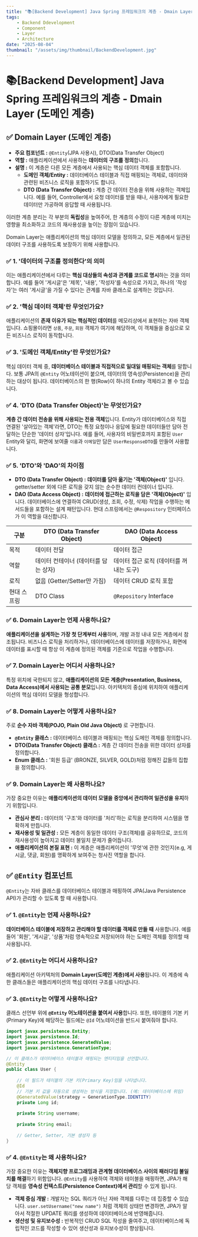 ```yaml
---
title: "📚[Backend Development] Java Spring 프레임워크의 계층 - Dmain Layer (도메인 계층)"
tags:
    - Backend Ddevelopment
    - Component
    - Layer
    - Architecture
date: "2025-08-04"
thumbnail: "/assets/img/thumbnail/BackendDevelopment.jpg"
---
```


# 📚[Backend Development] Java Spring 프레임워크의 계층 - Dmain Layer (도메인 계층)

## ✅ Domain Layer (도메인 계층)

- **주요 컴포넌트 :** `@Entity`(JPA 사용시), DTO(Data Transfer Object)
- **역할 :** 애플리케이션에서 사용하는 **데이터의 구조를 정의**합니다.
- **설명 :** 이 계층은 다른 모든 계층에서 사용되는 핵심 데이터 객체를 포함합니다.
    - **도메인 객체/Entity :** 데이터베이스 테이블과 직접 매핑되는 객체로, 데이터와 관련된 비즈니스 로직을 포함하기도 합니다.
    - **DTO (Data Transfer Object) :** 계층 간 데이터 전송을 위해 사용하는 객체입니다. 예를 들어, Controller에서 요청 데이터를 받을 때나, 사용자에게 필요한 데이터만 가공하여 응답할 때 사용됩니다.

이러한 계층 분리는 각 부분의 **독립성**을 높여주어, 한 계층의 수정이 다른 계층에 미치는 영향을 최소화하고 코드의 재사용성을 높이는 장점이 있습니다.

Domain Layer는 애플리케이션의 핵심 데이터 모델을 정의하고, 모든 계층에서 일관된 데이터 구조를 사용하도록 보장하기 위해 사용합니다.

### ✅ 1. '데이터의 구조를 정의한다'의 의미

이는 애플리케이션에서 다루는 **핵심 대상들의 속성과 관계를 코드로 명시**하는 것을 의미합니다.
예를 들어 '게시글'은 '제목', '내용', '작성자'를 속성으로 가지고, 하나의 '작성자'는 여러 '게시글'을 가질 수 있다는 관계를 자바 클래스로 설계하는 것입니다.

### ✅ 2. '핵심 데이터 객체'란 무엇인가요?

애플리케이션의 **존재 이유가 되는 핵심적인 데이터**를 메모리상에서 표현하는 자바 객체입니다.
쇼핑몰이라면 `상품`, `주문`, `회원` 객체가 여기에 해당하며, 이 객체들을 중심으로 모든 비즈니스 로직이 동작합니다.

### ✅ 3. '도메인 객체/Entity'란 무엇인가요?

핵심 데이터 객체 중, **데이터베이스 테이블과 직접적으로 일대일 매핑되는 객체**를 말합니다.
보통 JPA의 `@Entity` 어노테이션이 붙으며, 데이터의 영속성(Persistence)을 관리하는 대상이 됩니다.
데이터베이스의 한 행(Row)이 하나의 Entity 객체라고 볼 수 있습니다.

### ✅ 4. 'DTO (Data Transfer Object)'는 무엇인가요?

**계층 간 데이터 전송을 위해 사용되는 전용 객체**입니다.
Entity가 데이터베이스와 직접 연결된 '살아있는 객체'라면, DTO는 특정 요청이나 응답에 필요한 데이터들만 담아 전달하는 단순한 '데이터 상자'입니다.
예를 들어, 사용자의 비밀번호까지 포함된 `User` Entity와 달리, 화면에 보여줄 `이름`과 `이메일`만 담은 `UserResponseDTO`를 만들어 사용합니다.

### ✅ 5. 'DTO'와 'DAO'의 차이점

- **DTO (Data Transfer Object) :** **데이터를 담아 옮기는 '객체(Object)'** 입니다. getter/setter 외에 다른 로직을 갖지 않는 순수한 데이터 컨데이너 입니다.
- **DAO (Data Access Object) :** **데이터에 접근하는 로직을 담은 '객체(Object)'** 입니다. 데이터베이스에 연결하여 CRUD(생성, 조회, 수정, 삭제) 작업을 수행하는 메서드들을 포함하는 설계 패턴입니다. 현대 스프링에서는 `@Respository` 인터페이스가 이 역할을 대신합니다.

| 구분 | DTO (Data Transfer Object) | DAO (Data Access Object) |
| -------- | -------- | -------- |
| 목적 | 데이터 전달 | 데이터 접근 |
| 역할 | 데이터 컨테이너 (데이터를 담는 상자) | 데이터 접근 로직 (데이터를 꺼내는 도구)|
| 로직 | 없음 (Getter/Setter만 가짐) | 데이터 CRUD 로직 포함 |
| 현대 스프링 | DTO Class | `@Repository` Interface |

### ✅ 6. Domain Layer는 언제 사용하나요?

**애플리케이션을 설계하는 가장 첫 단계부터 사용**하며, 개발 과정 내내 모든 계층에서 참조됩니다.
비즈니스 로직을 처리하거나, 데이터베이스에 데이터를 저장하거나, 화면에 데이터를 표시할 때 항상 이 계층에 정의된 객체를 기준으로 작업을 수행합니다.

### ✅ 7. Domain Layer는 어디서 사용하나요?

특정 위치에 국한되지 않고, **애플리케이션의 모든 계층(Presentation, Business, Data Access)에서 사용되는 공통 분모**입니다.
아키텍처의 중심에 위치하여 애플리케이션의 핵심 데이터 모델을 형성합니다.

### ✅ 8. Domain Layer는 어떻게 사용하나요?

주로 **순수 자바 객체(POJO, Plain Old Java Object)** 로 구현합니다.

- **`@Entity` 클래스 :** 데이터베이스 테이블과 매핑되는 핵심 도메인 객체를 정의합니다.
- **DTO(Data Transfer Object) 클래스 :** 계층 간 데이터 전송을 위한 데이터 상자를 정의합니다.
- **Enum 클래스 :** '회원 등급' (BRONZE, SILVER, GOLD)처럼 정해진 값들의 집합을 정의합니다.

### ✅ 9. Domain Layer는 왜 사용하나요?

가장 중요한 이유는 **애플리케이션의 데이터 모델을 중앙에서 관리하여 일관성을 유지**하기 위함입니다.

- **관심사 분리 :** 데이터의 '구조'와 데이터를 '처리'하는 로직을 분리하여 시스템을 명확하게 만듭니다.
- **재사용성 및 일관성 :** 모든 계층이 동일한 데이터 구조(객체)를 공유하므로, 코드의 재사용성이 높아지고 데이터 불일치 문제가 줄어듭니다.
- **애플리케이션의 본질 표현 :** 이 계층은 애플리케이션이 '무엇'에 관한 것인지(e.g, 게시글, 댓글, 회원)를 명확하게 보여주는 청사진 역할을 합니다.

## ✅ `@Entity` 컴포넌트

`@Entity`는 자바 클래스를 데이터베이스 테이블과 매핑하여 JPA(Java Persistence API)가 관리할 수 있도록 할 때 사용합니다.

### ✅ 1. `@Entity`는 언제 사용하나요?

**데이터베이스 테이블에 저장하고 관리해야 할 데이터를 객체로 만들 때** 사용합니다.
예를 들어 '회원', '게시글', '상품'처럼 영속적으로 저장되어야 하는 도메인 객체를 정의할 때 사용됩니다.

### ✅ 2. `@Entity`는 어디서 사용하나요?

애플리케이션 아키텍처의 **Domain Layer(도메인 계층)에서 사용**됩니다.
이 계층에 속한 클래스들은 애플리케이션의 핵심 데이터 구조를 나타냅니다.

### ✅ 3. `@Entity`는 어떻게 사용하나요?

클래스 선언부 위에 **`@Entity` 어노테이션을 붙여서 사용**합니다.
또한, 테이블의 기본 키(Primary Key)에 해당하는 필드에는 `@Id` 어노테이션을 반드시 붙여줘야 합니다.

```java
import javax.persistence.Entity;
import javax.persistence.Id;
import javax.persistence.GeneratedValue;
import javax.persistence.GenerationType;

// 이 클래스가 데이터베이스 테이블과 매핑되는 엔티티임을 선언합니다.
@Entity
public class User {
    
    // 이 필드가 테이블의 기본 키(Primary Key)임을 나타냅니다.
    @Id
    // 기본 키 값을 자동으로 생성하는 방식을 지정합니다. (예: 데이터베이스에 위임)
    @GeneratedValue(strategy = GenerationType.IDENTITY)
    private Long id;
    
    private String username;
    
    private String email;
    
    // Getter, Setter, 기본 생성자 등
}
```

### ✅ 4. `@Entity`는 왜 사용하나요?

가장 중요한 이유는 **객체지향 프로그래밍과 관계형 데이터베이스 사이의 패러다임 불일치를 해결**하기 위함입니다.
`@Entity`를 사용하여 객체와 테이블을 매핑하면, JPA가 해당 객체를 **영속성 컨텍스트(Persistence Context)에서 관리**할 수 있게 됩니다.

- **객체 중심 개발 :** 개발자는 SQL 쿼리가 아닌 자바 객체를 다루는 데 집중할 수 있습니다. `user.setUsername("new name")` 처럼 객체의 상태만 변경하면, JPA가 알아서 적절한 UPDATE 쿼리를 생성하여 데이터베이스에 반영해줍니다.
- **생산성 및 유지보수성 :** 반복적인 CRUD SQL 작성을 줄여주고, 데이터베이스에 독립적인 코드를 작성할 수 있어 생산성과 유지보수성이 향상됩니다.
